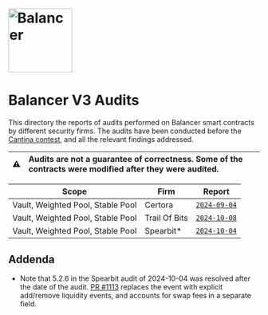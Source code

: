 # <img src="../logo.svg" alt="Balancer" height="128px">

# Balancer V3 Audits

This directory the reports of audits performed on Balancer smart contracts by different security firms.
The audits have been conducted before the [Cantina contest](https://cantina.xyz/competitions/949ad7c5-ea14-427d-b10a-54e33cef921b), and all the relevant findings addressed.

| :warning: | Audits are not a guarantee of correctness. Some of the contracts were modified after they were audited.      |
| --------- | :----------------------------------------------------------------------------------------------------------- |

| Scope                             | Firm          | Report                                               |
| --------------------------------- | ------------- | ---------------------------------------------------- |
| Vault, Weighted Pool, Stable Pool | Certora       | [`2024-09-04`](./certora/2024-09-04.pdf)             |
| Vault, Weighted Pool, Stable Pool | Trail Of Bits | [`2024-10-08`](./trail-of-bits/2024-10-08.pdf)       |
| Vault, Weighted Pool, Stable Pool | Spearbit*     | [`2024-10-04`](./spearbit/2024-10-04.pdf)            |

## Addenda
* Note that 5.2.6 in the Spearbit audit of 2024-10-04 was resolved after the date of the audit. [PR #1113](https://github.com/balancer/balancer-v3-monorepo/pull/1113) replaces the event with explicit add/remove liquidity events, and accounts for swap fees in a separate field.
